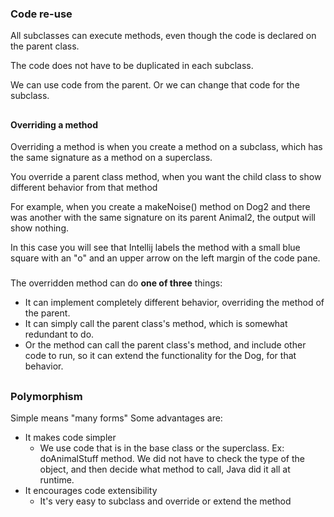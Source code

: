 
### Code re-use ###

All subclasses can execute methods, even though the code is declared on the parent class.

The code does not have to be duplicated in each subclass.

We can use code from the parent. Or we can change that code for the subclass.

##
#### Overriding a method ####

Overriding a method is when you create a method on a subclass, which has the same signature as a method on a superclass.

You override a parent class method, when you want the child class to show different behavior from that method

For example, when you create a makeNoise() method on Dog2 and there was another with the same signature on its parent Animal2, the output will show nothing.

In this case you will see that Intellij labels the method  with a small blue square with an "o" and an upper arrow on the left margin of the code pane.

###
The overridden method can do **one of three** things:
* It can implement completely different behavior, overriding the method of the parent.
* It can simply call the parent class's method, which is somewhat redundant to do.
* Or the method can call the parent class's method, and include other code to run, so it can extend the functionality for the Dog, for that behavior.


##
### Polymorphism ###
Simple means "many forms"
Some advantages are:
* It makes code simpler
  * We use code that is in the base class or the superclass. Ex: doAnimalStuff method. We did not have to check the type of the object, and then decide what method to call, Java did it all at runtime.
* It encourages code extensibility
  * It's very easy to subclass and override or extend the method









